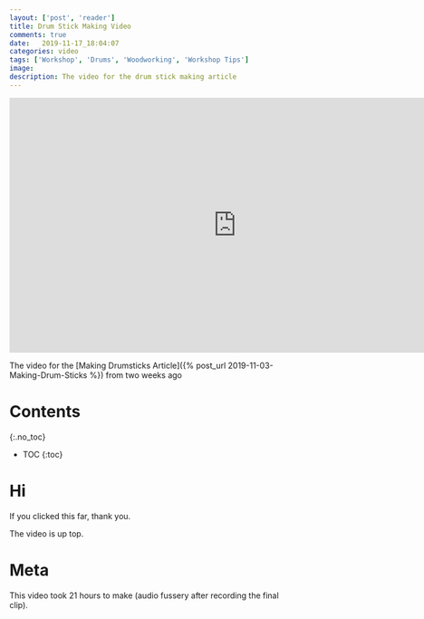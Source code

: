 ```yaml
---
layout: ['post', 'reader']
title: Drum Stick Making Video
comments: true
date:   2019-11-17_18:04:07 
categories: video
tags: ['Workshop', 'Drums', 'Woodworking', 'Workshop Tips']
image:
description: The video for the drum stick making article
---
```


<iframe width="800" height="450" src="https://www.youtube.com/embed/VjZGIc9qMV4" frameborder="0" allow="accelerometer; autoplay; encrypted-media; gyroscope; picture-in-picture" allowfullscreen></iframe>

The video for the [Making Drumsticks Article]({% post_url 2019-11-03-Making-Drum-Sticks %}) from two weeks ago

<!--more-->



# Contents
{:.no_toc}
* TOC
{:toc}

# Hi

If you clicked this far, thank you.

The video is up top.

# Meta

This video took 21 hours to make (audio fussery after recording the final clip).






